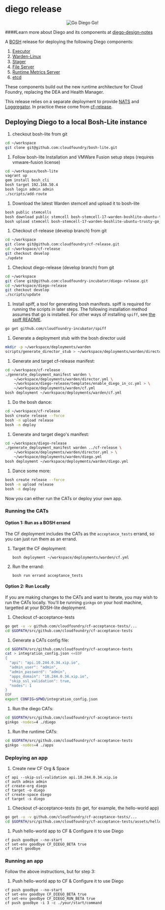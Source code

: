 # diego release

<p align="center">
  <img src="http://i.imgur.com/WrqaOd9.png" alt="Go Diego Go!" title="Go Diego Go!"/>
</p>

####Learn more about Diego and its components at [diego-design-notes](https://github.com/cloudfoundry-incubator/diego-design-notes)

A [BOSH](https://github.com/cloudfoundry/bosh) release for deploying the
following Diego components:

1. [Executor](https://github.com/cloudfoundry-incubator/executor)
1. [Warden-Linux](https://github.com/cloudfoundry-incubator/warden-linux)
1. [Stager](https://github.com/cloudfoundry-incubator/stager)
1. [File Server](https://github.com/cloudfoundry-incubator/file-server)
1. [Runtime Metrics Server](https://github.com/cloudfoundry-incubator/runtime-metrics-server)
1. [etcd](https://github.com/coreos/etcd)

These components build out the new runtime architecture for Cloud Foundry,
replacing the DEA and Health Manager.

This release relies on a separate deployment to provide
[NATS](https://github.com/apcera/gnatsd) and
[Loggregator](https://github.com/cloudfoundry/loggregator). In practice these
come from [cf-release](https://github.com/cloudfoundry/cf-release).

## Deploying Diego to a local Bosh-Lite instance

1. checkout bosh-lite from git

  ```bash
  cd ~/workspace
  git clone git@github.com:cloudfoundry/bosh-lite.git
  ```

1. Follow bosh-lite Installation and VMWare Fusion setup steps (requires vmware-fusion license)

  ```bash
  cd ~/workspace/bosh-lite
  vagrant up
  gem install bosh_cli
  bosh target 192.168.50.4
  bosh login admin admin
  ./scripts/add-route
  ```

1. Download the latest Warden stemcell and upload it to bosh-lite

  ```bash
  bosh public stemcells
  bosh download public stemcell bosh-stemcell-17-warden-boshlite-ubuntu-trusty-go_agent.tgz
  bosh upload stemcell bosh-stemcell-17-warden-boshlite-ubuntu-trusty-go_agent.tgz
  ```

1. Checkout cf-release (develop branch) from git

  ```bash
  cd ~/workspace
  git clone git@github.com:cloudfoundry/cf-release.git
  cd ~/workspace/cf-release
  git checkout develop
  ./update
  ```

1. Checkout diego-release (develop branch) from git

  ```bash
  cd ~/workspace
  git clone git@github.com:cloudfoundry-incubator/diego-release.git
  cd ~/workspace/diego-release
  git checkout develop
  ./scripts/update
  ```

1. Install spiff, a tool for generating bosh manifests. spiff is required for running the scripts in later steps. The following installation method assumes that go is installed. For other ways of installing `spiff`, see [the spiff README](https://github.com/cloudfoundry-incubator/spiff).

  ```bash
  go get github.com/cloudfoundry-incubator/spiff
  ```

1. Generate a deployment stub with the bosh director uuid

  ```bash
  mkdir -p ~/workspace/deployments/warden
  scripts/generate_director_stub > ~/workspace/deployments/warden/director.yml
  ```

1. Generate and target cf-release manifest:
  ```bash
  cd ~/workspace/cf-release
  ./generate_deployment_manifest warden \
      ~/workspace/deployments/warden/director.yml \
      ~/workspace/diego-release/templates/enable_diego_in_cc.yml > \
      ~/workspace/deployments/warden/cf.yml
  bosh deployment ~/workspace/deployments/warden/cf.yml
  ```

1. Do the bosh dance:
  ```bash
  cd ~/workspace/cf-release
  bosh create release --force
  bosh -n upload release
  bosh -n deploy
  ```

1. Generate and target diego's manifest:

  ```bash
  cd ~/workspace/diego-release
  ./generate_deployment_manifest warden ../cf-release \
      ~/workspace/deployments/warden/director.yml > \
      ~/workspace/deployments/warden/diego.yml
  bosh deployment ~/workspace/deployments/warden/diego.yml
  ```

1. Dance some more:

  ```bash
  bosh create release --force
  bosh -n upload release
  bosh -n deploy
  ```

Now you can either run the CATs or deploy your own app.

### Running the CATs

#### Option 1: Run as a BOSH errand

The CF deployment includes the CATs as the `acceptance_tests` errand, so you can just run them as an errand.

1. Target the CF deployment:
   ```
   bosh deployment ~/workspace/deployments/warden/cf.yml
   ```

2. Run the errand:
   ```
   bosh run errand acceptance_tests
   ```



#### Option 2: Run Locally

If you are making changes to the CATs and want to iterate, you may wish to run the CATs locally.  You'll be running `ginkgo` on your host machine, targetted at your BOSH-lite deployment.

1. Checkout cf-acceptance-tests

  ```bash
  go get -u -v github.com/cloudfoundry/cf-acceptance-tests/...
  cd $GOPATH/src/github.com/cloudfoundry/cf-acceptance-tests
  ```

1. Generate a CATs config file:

  ```bash
  cd $GOPATH/src/github.com/cloudfoundry/cf-acceptance-tests
  cat > integration_config.json <<EOF
  {
    "api": "api.10.244.0.34.xip.io",
    "admin_user": "admin",
    "admin_password": "admin",
    "apps_domain": "10.244.0.34.xip.io",
    "skip_ssl_validation": true,
    "nodes": 1
  }
  EOF
  export CONFIG=$PWD/integration_config.json
  ```

1. Run the diego CATs:

  ```bash
  cd $GOPATH/src/github.com/cloudfoundry/cf-acceptance-tests
  ginkgo -nodes=4 ./diego
  ```

1. Run the runtime CATs:

  ```bash
  cd $GOPATH/src/github.com/cloudfoundry/cf-acceptance-tests
  ginkgo -nodes=4 ./apps
  ```

### Deploying an app

1. Create new CF Org & Space

  ```
  cf api --skip-ssl-validation api.10.244.0.34.xip.io
  cf auth admin admin
  cf create-org diego
  cf target -o diego
  cf create-space diego
  cf target -s diego
  ```

1. Checkout cf-acceptance-tests (to get, for example, the hello-world app)

  ```bash
  go get -u -v github.com/cloudfoundry/cf-acceptance-tests/...
  cd $GOPATH/src/github.com/cloudfoundry/cf-acceptance-tests/assets/hello-world
  ```

1. Push hello-world app to CF & Configure it to use Diego

  ```
  cf push goodbye --no-start
  cf set-env goodbye CF_DIEGO_BETA true
  cf start goodbye
  ```

### Running an app

Follow the above instructions, but for step 3:

1. Push hello-world app to CF & Configure it to use Diego

  ```
  cf push goodbye --no-start
  cf set-env goodbye CF_DIEGO_BETA true
  cf set-env goodbye CF_DIEGO_RUN_BETA true
  cf push goodbye -i 3 -c ./your/start/command
  ```
